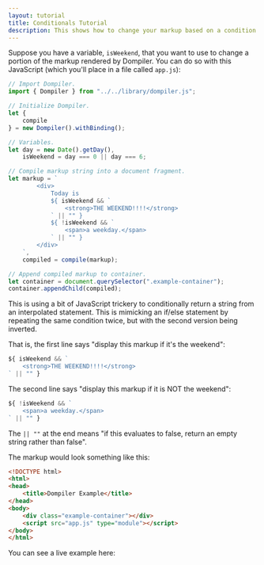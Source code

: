 ```yaml
---
layout: tutorial
title: Conditionals Tutorial
description: This shows how to change your markup based on a condition.
---
```


<link rel="stylesheet" href="/assets/css/tutorial.css" />

Suppose you have a variable, `isWeekend`, that you want to use to change a portion of the markup rendered by Dompiler. You can do so with this JavaScript (which you'll place in a file called `app.js`):

```javascript
// Import Dompiler.
import { Dompiler } from "../../library/dompiler.js";

// Initialize Dompiler.
let {
    compile
} = new Dompiler().withBinding();

// Variables.
let day = new Date().getDay(),
    isWeekend = day === 0 || day === 6;

// Compile markup string into a document fragment.
let markup = `
        <div>
            Today is
            ${ isWeekend && `
                <strong>THE WEEKEND!!!!</strong>
            ` || "" }
            ${ !isWeekend && `
                <span>a weekday.</span>
            ` || "" }
        </div>
    `,
    compiled = compile(markup);

// Append compiled markup to container.
let container = document.querySelector(".example-container");
container.appendChild(compiled);
```

This is using a bit of JavaScript trickery to conditionally return a string from an interpolated statement. This is mimicking an if/else statement by repeating the same condition twice, but with the second version being inverted.

That is, the first line says "display this markup if it's the weekend":

```javascript
${ isWeekend && `
    <strong>THE WEEKEND!!!!</strong>
` || "" }
```

The second line says "display this markup if it is NOT the weekend":

```javascript
${ !isWeekend && `
    <span>a weekday.</span>
` || "" }
```

The `|| ""` at the end means "if this evaluates to false, return an empty string rather than false".

The markup would look something like this:

```html
<!DOCTYPE html>
<html>
<head>
    <title>Dompiler Example</title>
</head>
<body>
    <div class="example-container"></div>
    <script src="app.js" type="module"></script>
</body>
</html>
```

You can see a live example here:

<div class="example-container"></div>
<script src="app.js" type="module"></script>